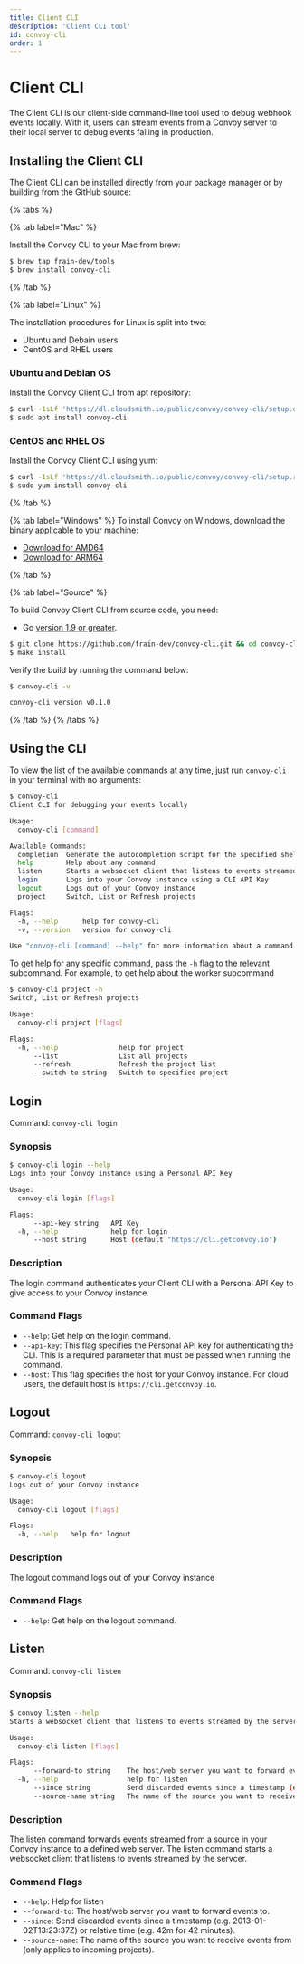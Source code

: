 ```yaml
---
title: Client CLI
description: 'Client CLI tool'
id: convoy-cli
order: 1
---
```


# Client CLI

The Client CLI is our client-side command-line tool used to debug webhook events locally. With it, users can stream events from a Convoy server to their local server to debug events failing in production.

## Installing the Client CLI

The Client CLI can be installed directly from your package manager or by building from the GitHub source:

{% tabs %}

{% tab label="Mac" %}

Install the Convoy CLI to your Mac from brew:

```bash {% file="terminal" %}
$ brew tap frain-dev/tools
$ brew install convoy-cli
```

{% /tab %}

{% tab label="Linux" %}

The installation procedures for Linux is split into two:

-   Ubuntu and Debain users
-   CentOS and RHEL users

### Ubuntu and Debian OS

Install the Convoy Client CLI from apt repository:

```bash {% file="terminal" %}
$ curl -1sLf 'https://dl.cloudsmith.io/public/convoy/convoy-cli/setup.deb.sh' | sudo -E bash
$ sudo apt install convoy-cli
```

### CentOS and RHEL OS

Install the Convoy Client CLI using yum:

```bash {% file="terminal" %}
$ curl -1sLf 'https://dl.cloudsmith.io/public/convoy/convoy-cli/setup.rpm.sh' | sudo -E bash
$ sudo yum install convoy-cli
```

{% /tab %}

{% tab label="Windows" %}
To install Convoy on Windows, download the binary applicable to your machine:

-   [Download for AMD64](https://dl.cloudsmith.io/public/convoy/convoy-cli/raw/versions/0.1.0/convoy-cli_0.1.0_windows_amd64.tar.gz)
-   [Download for ARM64](https://dl.cloudsmith.io/public/convoy/convoy-cli/raw/versions/0.1.0/convoy-cli_0.1.0_windows_arm64.tar.gz)

{% /tab %}

{% tab label="Source" %}

To build Convoy Client CLI from source code, you need:

-   Go [version 1.9 or greater](https://golang.org/doc/install).

```bash
$ git clone https://github.com/frain-dev/convoy-cli.git && cd convoy-cli
$ make install
```

Verify the build by running the command below:

```bash {% file="terminal" %}
$ convoy-cli -v

convoy-cli version v0.1.0
```

{% /tab %}
{% /tabs %}

## Using the CLI

To view the list of the available commands at any time, just run `convoy-cli` in your terminal with no arguments:

```bash {% file="terminal" %}
$ convoy-cli
Client CLI for debugging your events locally

Usage:
  convoy-cli [command]

Available Commands:
  completion  Generate the autocompletion script for the specified shell
  help        Help about any command
  listen      Starts a websocket client that listens to events streamed by the server
  login       Logs into your Convoy instance using a CLI API Key
  logout      Logs out of your Convoy instance
  project     Switch, List or Refresh projects

Flags:
  -h, --help      help for convoy-cli
  -v, --version   version for convoy-cli

Use "convoy-cli [command] --help" for more information about a command.
```

To get help for any specific command, pass the `-h` flag to the relevant subcommand. For example, to get help about the worker subcommand

```bash {% file="terminal" %}
$ convoy-cli project -h
Switch, List or Refresh projects

Usage:
  convoy-cli project [flags]

Flags:
  -h, --help               help for project
      --list               List all projects
      --refresh            Refresh the project list
      --switch-to string   Switch to specified project
```

## Login

Command: `convoy-cli login`

### Synopsis

```bash {% file="terminal" %}
$ convoy-cli login --help
Logs into your Convoy instance using a Personal API Key

Usage:
  convoy-cli login [flags]

Flags:
      --api-key string   API Key
  -h, --help             help for login
      --host string      Host (default "https://cli.getconvoy.io")
```

### Description

The login command authenticates your Client CLI with a Personal API Key to give access to your Convoy instance.

### Command Flags

- `--help`: Get help on the login command.
- `--api-key`: This flag specifies the Personal API key for authenticating the CLI. This is a required parameter that must be passed when running the command.
- `--host`: This flag specifies the host for your Convoy instance. For cloud users, the default host is `https://cli.getconvoy.io`.

## Logout

Command: `convoy-cli logout`

### Synopsis

```bash {% file="terminal" %}
$ convoy-cli logout
Logs out of your Convoy instance

Usage:
  convoy-cli logout [flags]

Flags:
  -h, --help   help for logout
```

### Description

The logout command logs out of your Convoy instance

### Command Flags

- `--help`: Get help on the logout command.

## Listen

Command: `convoy-cli listen`

### Synopsis

```bash {% file="terminal" %}
$ convoy listen --help
Starts a websocket client that listens to events streamed by the server

Usage:
  convoy-cli listen [flags]

Flags:
      --forward-to string    The host/web server you want to forward events to
  -h, --help                 help for listen
      --since string         Send discarded events since a timestamp (e.g. 2013-01-02T13:23:37Z) or relative time (e.g. 42m for 42 minutes)
      --source-name string   The name of the source you want to receive events from (only applies to incoming projects)
```

### Description

The listen command forwards events streamed from a source in your Convoy instance to a defined web server. The listen command starts a websocket client that listens to events streamed by the servcer.

### Command Flags
- `--help`: Help for listen
- `--forward-to`: The host/web server you want to forward events to.
- `--since`: Send discarded events since a timestamp (e.g. 2013-01-02T13:23:37Z) or relative time (e.g. 42m for 42 minutes).
- `--source-name`: The name of the source you want to receive events from (only applies to incoming projects).
